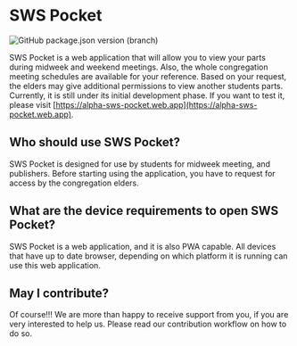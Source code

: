# SWS Pocket

![GitHub package.json version (branch)](https://img.shields.io/github/package-json/v/sws2apps/sws-pocket/alpha)

SWS Pocket is a web application that will allow you to view your parts during midweek and weekend meetings. Also, the whole congregation meeting schedules are available for your reference. Based on your request, the elders may give additional permissions to view another students parts. Currently, it is still under its initial development phase. If you want to test it, please visit [https://alpha-sws-pocket.web.app](https://alpha-sws-pocket.web.app).

## Who should use SWS Pocket?

SWS Pocket is designed for use by students for midweek meeting, and publishers. Before starting using the application, you have to request for access by the congregation elders.

## What are the device requirements to open SWS Pocket?

SWS Pocket is a web application, and it is also PWA capable. All devices that have up to date browser, depending on which platform it is running can use this web application.

## May I contribute?

Of course!!! We are more than happy to receive support from you, if you are very interested to help us. Please read our contribution workflow on how to do so.

